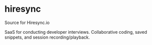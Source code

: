 hiresync
========

Source for Hiresync.io

SaaS for conducting developer interviews. Collaborative coding, saved snippets, and session recording/playback.
